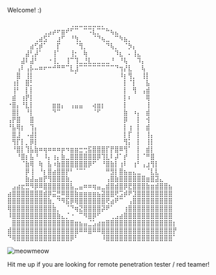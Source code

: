 Welcome! :)

⠀⠀⠀⠀⠀⠀⠀⠀⠀⠀⠀⠀⠀⠀⢀⣀⣀⣀⣀⣀⣀⡀⠀⠀⠀⠀⠀⠀⠀⠀⠀⠀⠀⠀⠀⠀⠀⠀
⠀⠀⠀⠀⠀⠀⠀⠀⢀⣠⡴⠖⣶⠞⠋⠉⠀⠉⠩⣇⡉⠉⠓⢦⣄⠀⠀⠀⠀⠀⠀⠀⠀⠀⠀⠀⠀⠀
⠀⠀⠀⠀⠀⠀⢀⣴⣫⠁⠀⣰⠋⠀⠘⢳⡀⠀⠀⠈⠙⢦⣀⠀⠉⠳⣦⡀⠀⠀⠀⠀⠀⠀⠀⠀⠀⠀
⠀⠀⠀⠀⠀⣴⢋⡾⠁⠀⠀⡏⠀⠀⠀⠈⢻⡀⠀⠀⠀⠀⠙⢧⡀⠀⠈⡳⡄⠀⠀⠀⠀⠀⠀⠀⠀⠀
⠀⠀⠀⠀⣼⢃⡼⠁⠀⠀⢸⠁⠀⠀⢸⡂⠀⢷⠀⠀⠀⠀⠀⠀⠹⣆⠀⠄⢸⣄⠀⠀⠀⠀⠀⠀⠀⠀
⠀⠀⠀⣼⠇⣼⠃⠀⠀⠐⢸⡀⠀⢸⠉⢹⣀⣘⣇⣀⣀⣀⣀⠘⠀⠘⢧⠀⠀⠹⡄⠀⠀⠀⠀⠀⠀⠀
⠀⠀⢠⠇⢠⡧⠤⠶⠖⠒⠚⠛⠛⠉⣇⣸⠉⠉⠉⠉⠉⠉⠉⠉⠙⢲⡜⣇⠀⠀⢧⠀⠀⠀⠀⠀⠀⠀
⠀⠀⣿⠀⢸⡇⠀⠀⠀⠀⠀⠀⠀⠀⠀⠁⠀⠀⠀⠀⠀⠀⠀⠀⠀⠸⡆⢻⡀⠀⢸⡇⠀⠀⠀⠀⠀⠀
⠀⢰⡇⠀⣿⡃⠀⠀⠀⠀⠀⠀⠀⠀⠀⠀⠀⠀⠀⠀⠀⠀⠀⠀⠀⠀⡇⠈⡇⠀⠀⣧⠀⠀⠀⠀⠀⠀
⠀⢸⠃⠀⡇⡇⠀⠀⠀⠀⠀⠀⠀⠀⠀⠀⠀⠀⠀⠀⠀⠀⠀⠀⠀⠀⡇⠀⢻⠀⢠⣾⠀⠀⠀⠀⠀⠀
⠀⣾⠀⢰⡟⡇⠀⠀⠀⠀⠀⠀⠀⠀⠀⠀⠀⠀⠀⠀⠀⠀⠀⠀⠀⠀⡇⠆⠀⠀⠀⢿⠀⠀⠀⠀⠀⠀
⠐⣿⡄⠘⣇⡇⠀⠀⠀⠀⣶⣶⡄⠀⢠⣤⣤⠀⠀⢴⣶⡆⠀⠀⠀⠀⡇⠀⠀⠀⠀⢸⠀⠀⠀⠀⠀⠀
⠀⣿⡇⠀⠘⡇⠀⠀⠀⠀⠙⠉⠀⠀⠀⠀⠀⠀⠀⠈⠋⠀⠀⠀⠀⠀⣷⠀⠰⡄⠀⣾⠀⠀⠀⠀⠀⠀
⢠⡟⣿⠀⠀⣿⠀⠀⠀⠀⠀⠀⠀⠀⠀⠀⠀⠀⠀⠀⠀⠀⠀⠀⠀⠀⡿⠀⠀⡇⠀⢺⠀⠀⠀⠀⠀⠀
⠘⣧⢿⡆⠀⢹⡄⠀⠀⠀⠀⠀⠀⠀⠀⠀⠀⠀⠀⠀⠀⠀⠀⠀⠀⠀⡇⢰⠀⡇⠀⣾⠀⠀⠀⠀⠀⠀
⠀⣿⣸⠀⠠⣼⡇⠀⠀⠀⠀⠀⠀⠀⠀⠀⠀⠀⠀⠀⠀⠀⠀⠀⠀⠀⡇⡏⠀⡇⠀⢸⡄⠀⠀⠀⠀⠀
⠀⢻⡏⡇⡀⡿⡇⠀⠀⠀⠀⠀⠀⠀⠀⠀⠀⠀⠀⠀⠀⠀⠀⠀⠀⠀⢻⡅⠀⡇⠀⢸⡇⠀⠀⠀⠀⠀
⠀⠘⣿⡇⢹⣧⣷⠶⢶⠶⠶⠶⡶⠲⣶⣶⣒⢒⣯⣿⣿⣿⡏⡟⣿⠿⢻⠁⠀⡇⠀⣾⡇⠀⠀⠀⠀⠀
⠀⠀⠘⣿⡆⣧⠘⠀⠸⡄⢰⡄⣷⣀⣿⣿⣿⣿⣿⣿⡿⢹⣇⠇⡼⠁⡞⠀⠀⡇⠈⠛⣿⠀⠀⠀⠀⠀
⠀⠀⠀⠈⣷⢿⠀⢷⠀⣧⠰⣷⣿⣿⣿⣿⣿⣿⡿⠋⠀⠘⣿⣷⡇⢰⠇⠀⢰⠃⢠⣰⢻⡇⠀⠀⠀⠀
⠀⠀⠀⠀⡿⢸⠀⠘⡆⣿⣴⣿⣿⡟⠃⠈⠉⠁⠀⠀⠀⠀⠛⣻⡇⣿⣦⣤⣄⣀⠀⠈⣇⣇⠀⠀⠀⠀
⠀⠀⠀⠀⣷⣼⣤⣶⡟⢻⣿⣿⣿⣷⡀⠀⠀⠀⠀⠀⠀⠀⢠⣿⣷⣿⣿⣿⣿⣿⣿⣶⣿⣽⣄⠀⠀⠀
⠀⣠⣴⣖⣛⠻⡿⠿⣿⣿⣿⣿⣿⣿⣧⣀⣤⠶⠶⢶⣤⣀⣾⣿⣾⣿⡿⣟⣿⣿⣿⣷⣶⣾⣿⣿⣦⠀
⣴⣿⣿⣿⣿⣿⣿⣿⣾⡿⣭⣛⠿⣿⣿⣷⣶⣶⣶⣶⣦⣽⣿⣿⢟⣩⡾⠟⣹⣿⣿⣿⣿⣿⣿⣿⣿⠀
⣿⣿⣿⣿⣿⣿⣿⣿⣿⣷⡀⠙⠻⣯⡿⢿⣿⣿⣿⣿⣿⣿⢟⣴⠟⠉⠀⢠⣿⣿⣿⣿⣿⣿⣿⣿⣿⠀
⢿⣿⣿⣿⣿⣿⣿⣿⣿⣿⣷⡀⠀⠈⠙⢶⣝⣿⣿⣿⣿⡽⠟⠁⠀⠀⢰⣿⣿⣿⣿⣿⣿⣿⣿⣿⣿⠀
⠸⣿⣿⣿⣿⣿⣿⣿⣿⣿⣿⣷⣄⡈⠐⠀⠉⠻⣿⡿⠋⠀⠀⢀⣠⣴⣿⣿⣿⣿⣿⣿⣿⣿⣿⣿⣿⠀
⠀⣿⣿⣿⣿⣿⣿⣿⣿⣿⣿⣿⣿⣿⣿⣶⣦⣤⣈⣡⣴⣶⣿⣿⣿⣿⣿⣿⣿⣿⣿⣿⣿⣿⣿⣿⣿⡆
⣾⣿⣿⣿⣿⣿⣿⣿⣿⣿⣿⣿⣿⣿⣿⣿⠿⠿⣿⠿⠿⣿⣿⣿⣿⣿⣿⣿⣿⣿⣿⣿⣿⣿⣿⣿⣿⡟
⠙⢿⣿⣿⣿⣿⣿⣿⣿⣿⣿⣿⣿⣿⡿⠃⠀⠀⠀⠀⠀⠸⣿⣿⣿⣿⣿⣿⣿⣿⣿⣿⣿⣿⣿⣿⣿⠁

![meowmeow](https://github-readme-stats.vercel.app/api?username=yunaranyancat)

Hit me up if you are looking for remote penetration tester / red teamer! 
